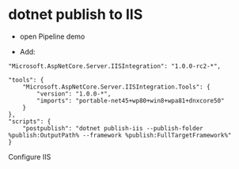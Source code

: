# dotnet publish to IIS

* open Pipeline demo

* Add:
```
"Microsoft.AspNetCore.Server.IISIntegration": "1.0.0-rc2-*",
```
```
"tools": {
	"Microsoft.AspNetCore.Server.IISIntegration.Tools": {
	    "version": "1.0.0-*",
		"imports": "portable-net45+wp80+win8+wpa81+dnxcore50"
	}
},
"scripts": {
	"postpublish": "dotnet publish-iis --publish-folder %publish:OutputPath% --framework %publish:FullTargetFramework%"
}
```

Configure IIS